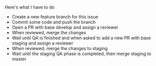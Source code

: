 Here's what I have to do

- Create a new feature branch for this issue
- Commit some code and push the branch
- Open a PR with base develop and assign a reviewer
- When reviewed, merge the changes
- Wait until QA is finished and when asked to add a new PR with base staging and assign a reviewer
- When reviewed, merge the changes to staging
- Wait until the staging QA phase is completed, then merge staging to master
